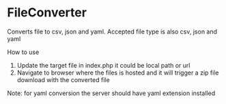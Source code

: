 # FileConverter
Converts file to csv, json and yaml. Accepted file type is also csv, json and yaml

How to use
1. Update the target file in index.php it could be local path or url
2. Navigate to browser where the files is hosted and it will trigger a zip file download with the converted file

Note: for yaml conversion the server should have yaml extension installed
